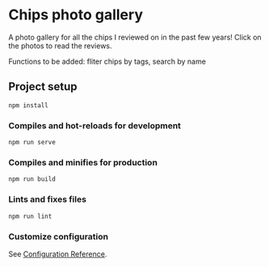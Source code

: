 # Chips photo gallery
A photo gallery for all the chips I reviewed on in the past few years! Click on the photos to read the reviews.

Functions to be added: fliter chips by tags, search by name

## Project setup
```
npm install
```

### Compiles and hot-reloads for development
```
npm run serve
```

### Compiles and minifies for production
```
npm run build
```

### Lints and fixes files
```
npm run lint
```

### Customize configuration
See [Configuration Reference](https://cli.vuejs.org/config/).
